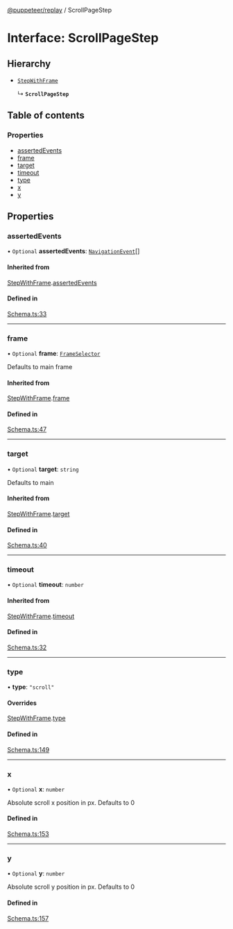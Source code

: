 [@puppeteer/replay](../README.md) / ScrollPageStep

# Interface: ScrollPageStep

## Hierarchy

- [`StepWithFrame`](Schema.StepWithFrame.md)

  ↳ **`ScrollPageStep`**

## Table of contents

### Properties

- [assertedEvents](ScrollPageStep.md#assertedevents)
- [frame](ScrollPageStep.md#frame)
- [target](ScrollPageStep.md#target)
- [timeout](ScrollPageStep.md#timeout)
- [type](ScrollPageStep.md#type)
- [x](ScrollPageStep.md#x)
- [y](ScrollPageStep.md#y)

## Properties

### assertedEvents

• `Optional` **assertedEvents**: [`NavigationEvent`](Schema.NavigationEvent.md)[]

#### Inherited from

[StepWithFrame](Schema.StepWithFrame.md).[assertedEvents](Schema.StepWithFrame.md#assertedevents)

#### Defined in

[Schema.ts:33](https://github.com/puppeteer/replay/blob/main/src/Schema.ts#L33)

---

### frame

• `Optional` **frame**: [`FrameSelector`](../modules/Schema.md#frameselector)

Defaults to main frame

#### Inherited from

[StepWithFrame](Schema.StepWithFrame.md).[frame](Schema.StepWithFrame.md#frame)

#### Defined in

[Schema.ts:47](https://github.com/puppeteer/replay/blob/main/src/Schema.ts#L47)

---

### target

• `Optional` **target**: `string`

Defaults to main

#### Inherited from

[StepWithFrame](Schema.StepWithFrame.md).[target](Schema.StepWithFrame.md#target)

#### Defined in

[Schema.ts:40](https://github.com/puppeteer/replay/blob/main/src/Schema.ts#L40)

---

### timeout

• `Optional` **timeout**: `number`

#### Inherited from

[StepWithFrame](Schema.StepWithFrame.md).[timeout](Schema.StepWithFrame.md#timeout)

#### Defined in

[Schema.ts:32](https://github.com/puppeteer/replay/blob/main/src/Schema.ts#L32)

---

### type

• **type**: `"scroll"`

#### Overrides

[StepWithFrame](Schema.StepWithFrame.md).[type](Schema.StepWithFrame.md#type)

#### Defined in

[Schema.ts:149](https://github.com/puppeteer/replay/blob/main/src/Schema.ts#L149)

---

### x

• `Optional` **x**: `number`

Absolute scroll x position in px. Defaults to 0

#### Defined in

[Schema.ts:153](https://github.com/puppeteer/replay/blob/main/src/Schema.ts#L153)

---

### y

• `Optional` **y**: `number`

Absolute scroll y position in px. Defaults to 0

#### Defined in

[Schema.ts:157](https://github.com/puppeteer/replay/blob/main/src/Schema.ts#L157)
